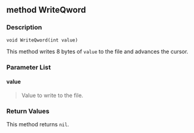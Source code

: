 ## method WriteQword ##

### Description ###
	void WriteQword(int value)
This method writes 8 bytes of `value` to the file and advances the cursor.

### Parameter List ###
#### value ####
>Value to write to the file.

### Return Values ###
This method returns `nil`.